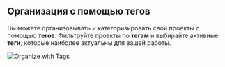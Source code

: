 ## Организация с помощью тегов

Вы можете организовывать и категоризировать свои проекты с помощью **тегов**. Фильтруйте проекты по **тегам** и выбирайте активные **теги**, которые наиболее актуальны для вашей работы.

![Organize with Tags](../images/vscode-project-manager-side-bar-tags.gif)
